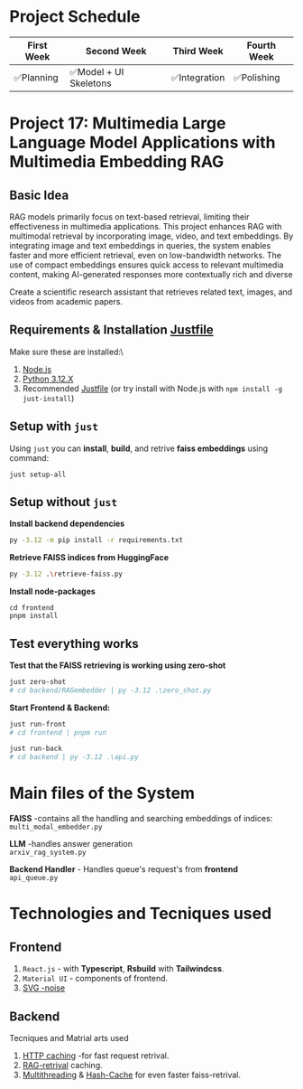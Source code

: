 # Project Schedule


| First Week    | Second Week   | Third Week   | Fourth Week |
| ------------- | ------------- |------------- |-------------|
| ✅Planning    | ✅Model + UI Skeletons | ✅Integration |  ✅Polishing   |
# Project 17: Multimedia Large Language Model Applications with Multimedia Embedding RAG


## Basic Idea
RAG models primarily focus on text-based retrieval, limiting their effectiveness in multimedia
applications. This project enhances RAG with multimodal retrieval by incorporating image, video, and
text embeddings. By integrating image and text embeddings in queries, the system enables faster and
more efficient retrieval, even on low-bandwidth networks. The use of compact embeddings ensures
quick access to relevant multimedia content, making AI-generated responses more contextually rich
and diverse

Create a scientific research assistant that retrieves related text, images, and videos from academic
papers.

## Requirements & Installation [Justfile](https://github.com/casey/just)
Make sure these are installed:\
1. [Node.js](https://nodejs.org/en)
2. [Python 3.12.X](https://www.python.org/downloads/)
3. Recommended [Justfile](https://github.com/casey/just) (or try install with Node.js with `npm install -g just-install`)


## Setup with `just`

Using `just` you can **install**, **build**, and retrive **faiss embeddings** using command:
```just
just setup-all
```

## Setup without `just`
**Install backend dependencies**
```bash
py -3.12 -m pip install -r requirements.txt
```
**Retrieve FAISS indices from HuggingFace**
```bash
py -3.12 .\retrieve-faiss.py
```
**Install node-packages**
```
cd frontend
pnpm install
```

## Test everything works
**Test that the FAISS retrieving is working using zero-shot**
```bash
just zero-shot
# cd backend/RAGembedder | py -3.12 .\zero_shot.py
```

**Start Frontend & Backend:**
```bash
just run-front
# cd frontend | pnpm run
```
```bash
just run-back
# cd backend | py -3.12 .\api.py
```
# Main files of the System
**FAISS** -contains all the handling and searching embeddings of indices:\
`multi_modal_embedder.py`

**LLM** -handles answer generation\
`arxiv_rag_system.py`

**Backend Handler** - Handles queue's request's from **frontend**\
`api_queue.py`

# Technologies and Tecniques used
## Frontend
1. `React.js` - with **Typescript**, **Rsbuild** with **Tailwindcss**.
2. `Material UI` - components of frontend.
3. [SVG -noise](https://css-tricks.com/grainy-gradients/)


## Backend
Tecniques and Matrial arts used
1. [HTTP caching]() -for fast request retrival.
2. [RAG-retrival]() caching.
3. [Multithreading]() & [Hash-Cache]() for even faster faiss-retrival.
